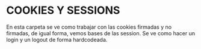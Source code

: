 # COOKIES Y SESSIONS
En esta carpeta se ve como trabajar con las cookies firmadas y no firmadas, de igual forma, vemos bases de las session.
Se ve como hacer un login y un logout de forma hardcodeada. 